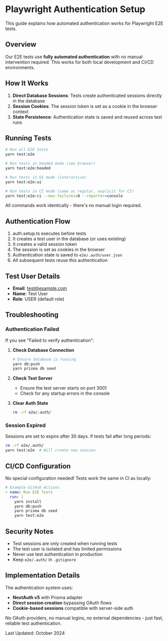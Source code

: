 # Playwright Authentication Setup

This guide explains how automated authentication works for Playwright E2E tests.

## Overview

Our E2E tests use **fully automated authentication** with no manual intervention required. This works for both local development and CI/CD environments.

## How It Works

1. **Direct Database Sessions**: Tests create authenticated sessions directly in the database
2. **Session Cookies**: The session token is set as a cookie in the browser context
3. **State Persistence**: Authentication state is saved and reused across test runs

## Running Tests

```bash
# Run all E2E tests
yarn test:e2e

# Run tests in headed mode (see browser)
yarn test:e2e:headed

# Run tests in UI mode (interactive)
yarn test:e2e:ui

# Run tests in CI mode (same as regular, explicit for CI)
yarn test:e2e:ci --max-failures=0 --reporter=console
```

All commands work identically - there's no manual login required.

## Authentication Flow

1. auth.setup.ts executes before tests
2. It creates a test user in the database (or uses existing)
3. It creates a valid session token
4. The session is set as cookies in the browser
5. Authentication state is saved to `e2e/.auth/user.json`
6. All subsequent tests reuse this authentication

## Test User Details

- **Email**: test@example.com
- **Name**: Test User
- **Role**: USER (default role)

## Troubleshooting

### Authentication Failed

If you see "Failed to verify authentication":

1. **Check Database Connection**
   ```bash
   # Ensure database is running
   yarn db:push
   yarn prisma db seed
   ```

2. **Check Test Server**
   - Ensure the test server starts on port 3001
   - Check for any startup errors in the console

3. **Clear Auth State**
   ```bash
   rm -rf e2e/.auth/
   ```

### Session Expired

Sessions are set to expire after 30 days. If tests fail after long periods:
```bash
rm -rf e2e/.auth/
yarn test:e2e  # Will create new session
```

## CI/CD Configuration

No special configuration needed! Tests work the same in CI as locally:

```yaml
# Example GitHub Actions
- name: Run E2E Tests
  run: |
    yarn install
    yarn db:push
    yarn prisma db seed
    yarn test:e2e
```

## Security Notes

- Test sessions are only created when running tests
- The test user is isolated and has limited permissions
- Never use test authentication in production
- Keep `e2e/.auth/` in `.gitignore`

## Implementation Details

The authentication system uses:
- **NextAuth v5** with Prisma adapter
- **Direct session creation** bypassing OAuth flows
- **Cookie-based sessions** compatible with server-side auth

No OAuth providers, no manual logins, no external dependencies - just fast, reliable test authentication. 

Last Updated: October 2024 